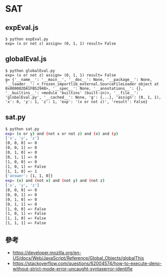 # SAT

## expEval.js

```
$ python expEval.py
exp= (x or not z) assign= (0, 1, 1) result= False
```

## globalEval.js

```
$ python globalEval.py
exp= (x or not z) assign= (0, 1, 1) result= False
g= {'__name__': '__main__', '__doc__': None, '__package__': None, '__loader__': <_frozen_importlib_external.SourceFileLoader object at 0x000002DA1FB52948>, '__spec__': None, '__annotations__': {}, '__builtins__': <module 'builtins' (built-in)>, '__file__': 'globalEval.py', '__cached__': None, 'g': {...}, 'assign': (0, 1, 1), 'x': 0, 'y': 1, 'z': 1, 'exp': '(x or not z)', 'result': False}
```

## sat.py

```sh
$ python sat.py
exp= (x or y) and (not x or not z) and (x) and (y)
['x', 'y', 'z']   
[0, 0, 0] => 0    
[0, 0, 1] => 0    
[0, 1, 0] => 0    
[0, 1, 1] => 0    
[1, 0, 0] => 0    
[1, 0, 1] => False
[1, 1, 0] => 1    
{'answer': [1, 1, 0]}
exp= (x) and (not x) and (not y) and (not z)
['x', 'y', 'z']
[0, 0, 0] => 0
[0, 0, 1] => 0
[0, 1, 0] => 0
[0, 1, 1] => 0
[1, 0, 0] => False
[1, 0, 1] => False
[1, 1, 0] => False
[1, 1, 1] => False
```

## 參考

* https://developer.mozilla.org/en-US/docs/Web/JavaScript/Reference/Global_Objects/globalThis
* https://stackoverflow.com/questions/62004574/how-to-execute-deno-without-strict-mode-error-uncaught-syntaxerror-identifie